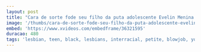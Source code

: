 ```yaml
---
layout: post
title: "Cara de sorte fode seu filho da puta adolescente Evelin Menina de pedra e namorada do demi sutra ao mesmo tempo"
image: '/thumbs/cara-de-sorte-fode-seu-filho-da-puta-adolescente-evelin-menina-de-pedra-e-namorada-do-demi-sutra-ao-mesmo-tempo.jpg'
embed: 'https://www.xvideos.com/embedframe/36321595'
duracao: 480
tags: 'lesbian, teen, black, lesbians, interracial, petite, blowjob, young, threesome, ebony, teens, orgasm, sister, big-cock, girl-on-girl, stepsister, step-sister, point-of-view, brother-and-sister'
---
```

